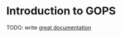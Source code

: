 # Introduction to GOPS

TODO: write [great documentation](http://jacobian.org/writing/what-to-write/)
